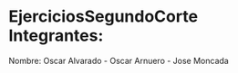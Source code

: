 # EjerciciosSegundoCorte Integrantes:

Nombre: Oscar Alvarado
      - Oscar Arnuero
      - Jose Moncada
